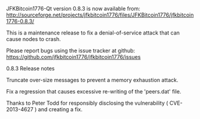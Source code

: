 JFKBitcoin1776-Qt version 0.8.3 is now available from:
  http://sourceforge.net/projects/jfkbitcoin1776/files/JFKBitcoin1776/jfkbitcoin1776-0.8.3/

This is a maintenance release to fix a denial-of-service attack that
can cause nodes to crash.

Please report bugs using the issue tracker at github:
  https://github.com/jfkbitcoin1776/jfkbitcoin1776/issues

0.8.3 Release notes

Truncate over-size messages to prevent a memory exhaustion attack.

Fix a regression that causes excessive re-writing of the 'peers.dat' file.


Thanks to Peter Todd for responsibly disclosing the vulnerability
( CVE-2013-4627 ) and creating a fix.
